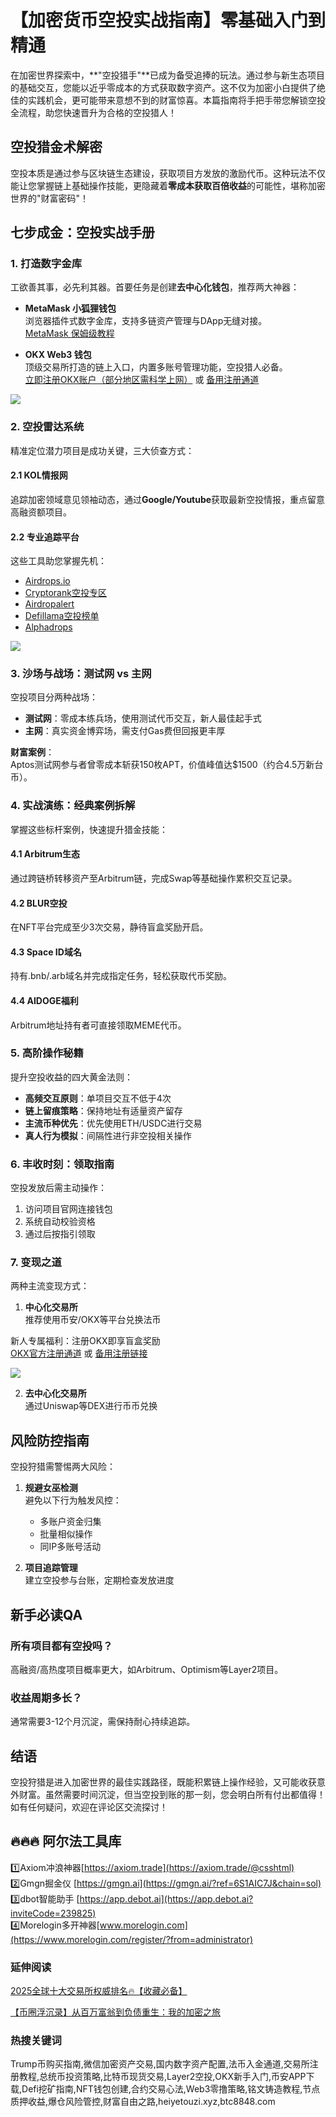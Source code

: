 # 【加密货币空投实战指南】零基础入门到精通

在加密世界探索中，**"空投猎手"**已成为备受追捧的玩法。通过参与新生态项目的基础交互，您能以近乎零成本的方式获取数字资产。这不仅为加密小白提供了绝佳的实践机会，更可能带来意想不到的财富惊喜。本篇指南将手把手带您解锁空投全流程，助您快速晋升为合格的空投猎人！


## 空投猎金术解密

空投本质是通过参与区块链生态建设，获取项目方发放的激励代币。这种玩法不仅能让您掌握链上基础操作技能，更隐藏着**零成本获取百倍收益**的可能性，堪称加密世界的"财富密码"！


## 七步成金：空投实战手册

### 1. 打造数字金库

工欲善其事，必先利其器。首要任务是创建**去中心化钱包**，推荐两大神器：

- **MetaMask 小狐狸钱包**  
  浏览器插件式数字金库，支持多链资产管理与DApp无缝对接。  
  [MetaMask 保姆级教程](https://newplayerjino.com/metamask-register/)

- **OKX Web3 钱包**  
  顶级交易所打造的链上入口，内置多账号管理功能，空投猎人必备。  
 [立即注册OKX账户（部分地区需科学上网）](https://www.chouyi.world/zh-hans/join/18639032) 或 [备用注册通道](https://www.okx.com/zh-hans/join/74873351)

[![](https://fe095ec.webp.li/top-10-exchanges-001.jpg)](https://www.chouyi.world/zh-hans/join/18639032)

### 2. 空投雷达系统
精准定位潜力项目是成功关键，三大侦查方式：

#### 2.1 KOL情报网
追踪加密领域意见领袖动态，通过**Google/Youtube**获取最新空投情报，重点留意高融资额项目。

#### 2.2 专业追踪平台
这些工具助您掌握先机：

- [Airdrops.io](https://airdrops.io/)
- [Cryptorank空投专区](https://cryptorank.io/drophunting)
- [Airdropalert](https://airdropalert.com)
- [Defillama空投榜单](https://defillama.com/airdrops)
- [Alphadrops](alphadrops.net/alpha)

[![](https://307e939.webp.li/20250414161412464.png)](https://btc8848.com/top-10-exchanges)


### 3. 沙场与战场：测试网 vs 主网

空投项目分两种战场：
- **测试网**：零成本练兵场，使用测试代币交互，新人最佳起手式
- **主网**：真实资金博弈场，需支付Gas费但回报更丰厚

**财富案例**：  
Aptos测试网参与者曾零成本斩获150枚APT，价值峰值达$1500（约合4.5万新台币）。


### 4. 实战演练：经典案例拆解

掌握这些标杆案例，快速提升猎金技能：

#### 4.1 Arbitrum生态
通过跨链桥转移资产至Arbitrum链，完成Swap等基础操作累积交互记录。

#### 4.2 BLUR空投
在NFT平台完成至少3次交易，静待盲盒奖励开启。

#### 4.3 Space ID域名
持有.bnb/.arb域名并完成指定任务，轻松获取代币奖励。

#### 4.4 AIDOGE福利
Arbitrum地址持有者可直接领取MEME代币。


### 5. 高阶操作秘籍

提升空投收益的四大黄金法则：

- **高频交互原则**：单项目交互不低于4次
- **链上留痕策略**：保持地址有适量资产留存
- **主流币种优先**：优先使用ETH/USDC进行交易
- **真人行为模拟**：间隔性进行非空投相关操作


### 6. 丰收时刻：领取指南

空投发放后需主动操作：

1. 访问项目官网连接钱包
2. 系统自动校验资格
3. 通过后按指引领取


### 7. 变现之道

两种主流变现方式：

1. **中心化交易所**  
   推荐使用币安/OKX等平台兑换法币  
   
新人专属福利：注册OKX即享盲盒奖励  
 [OKX官方注册通道](https://www.okx.com/zh-hans/join/74873351) 或 [备用注册链接](https://www.chouyi.world/zh-hans/join/18639032)

[![](https://fe095ec.webp.li/top-10-exchanges-001.jpg)](https://www.chouyi.world/zh-hans/join/18639032)

2. **去中心化交易所**  
   通过Uniswap等DEX进行币币兑换


## 风险防控指南

空投狩猎需警惕两大风险：

1. **规避女巫检测**  
   避免以下行为触发风控：
   - 多账户资金归集
   - 批量相似操作
   - 同IP多账号活动

2. **项目追踪管理**  
   建立空投参与台账，定期检查发放进度


## 新手必读QA

### 所有项目都有空投吗？
高融资/高热度项目概率更大，如Arbitrum、Optimism等Layer2项目。

### 收益周期多长？
通常需要3-12个月沉淀，需保持耐心持续追踪。


## 结语
空投狩猎是进入加密世界的最佳实践路径，既能积累链上操作经验，又可能收获意外财富。虽然需要时间沉淀，但当空投到账的那一刻，您会明白所有付出都值得！
如有任何疑问，欢迎在评论区交流探讨！


## 🔥🔥🔥 阿尔法工具库
1️⃣Axiom冲浪神器[https://axiom.trade](https://axiom.trade/@csshtml)  
2️⃣Gmgn掘金仪 [https://gmgn.ai](https://gmgn.ai/?ref=6S1AIC7J&chain=sol)  
3️⃣dbot智能助手 [https://app.debot.ai](https://app.debot.ai?inviteCode=239825)  
4️⃣Morelogin多开神器[www.morelogin.com](https://www.morelogin.com/register/?from=administrator)  


### 延伸阅读
[2025全球十大交易所权威排名🔥【收藏必备】](https://btc8848.com/top-10-exchanges/)

[【币圈浮沉录】从百万富翁到负债重生：我的加密之旅](https://heiyetouzi.xyz/biquanstory001/)


### 热搜关键词
 Trump币购买指南,微信加密资产交易,国内数字资产配置,法币入金通道,交易所注册教程,总统币投资策略,比特币现货交易,Layer2空投,OKX新手入门,币安APP下载,Defi挖矿指南,NFT钱包创建,合约交易心法,Web3零撸策略,铭文铸造教程,节点质押收益,爆仓风险管控,财富自由之路,heiyetouzi.xyz,btc8848.com